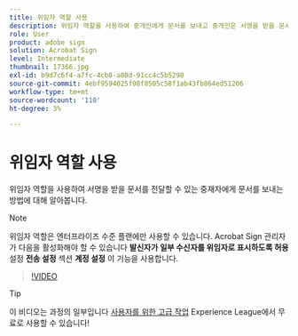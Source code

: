 ```yaml
---
title: 위임자 역할 사용
description: 위임자 역할을 사용하여 중개인에게 문서를 보내고 중개인은 서명을 받을 문서를 보낼 수 있습니다.
role: User
product: adobe sign
solution: Acrobat Sign
level: Intermediate
thumbnail: 17366.jpg
exl-id: b9d7c6f4-a7fc-4cb8-a80d-91cc4c5b5298
source-git-commit: 4ebf9594025f98f0505c58f1ab43fb864ed51206
workflow-type: tm+mt
source-wordcount: '110'
ht-degree: 3%

---
```


# 위임자 역할 사용

위임자 역할을 사용하여 서명을 받을 문서를 전달할 수 있는 중재자에게 문서를 보내는 방법에 대해 알아봅니다.

>[!NOTE]
>
>위임자 역할은 엔터프라이즈 수준 플랜에만 사용할 수 있습니다. Acrobat Sign 관리자가 다음을 활성화해야 할 수 있습니다 **발신자가 일부 수신자를 위임자로 표시하도록 허용** 설정 **전송 설정** 섹션 **계정 설정** 이 기능을 사용합니다.

>[!VIDEO](https://video.tv.adobe.com/v/343621?quality=12&learn=on&hidetitle=true)

>[!TIP]
>
>이 비디오는 과정의 일부입니다 [사용자를 위한 고급 작업](https://experienceleague.adobe.com/?recommended=Sign-U-1-2020.3) Experience League에서 무료로 사용할 수 있습니다!
